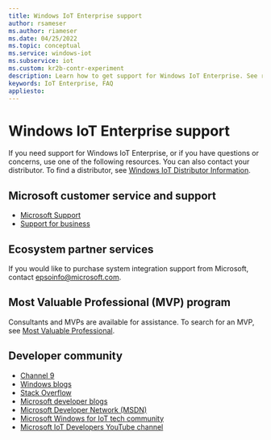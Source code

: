 ```yaml
---
title: Windows IoT Enterprise support
author: rsameser
ms.author: riameser
ms.date: 04/25/2022
ms.topic: conceptual
ms.service: windows-iot
ms.subservice: iot
ms.custom: kr2b-contr-experiment
description: Learn how to get support for Windows IoT Enterprise. See resources that offer assistance with questions and problems.
keywords: IoT Enterprise, FAQ
appliesto:
---
```


# Windows IoT Enterprise support

If you need support for Windows IoT Enterprise, or if you have questions or concerns, use one of the following resources. You can also contact your distributor. To find a distributor, see [Windows IoT Distributor Information](https://aka.ms/IoTDistributorList).

## Microsoft customer service and support

- [Microsoft Support](https://support.microsoft.com/contactus)
- [Support for business](https://support.microsoft.com/supportforbusiness/productselection)

## Ecosystem partner services

If you would like to purchase system integration support from Microsoft, contact [epsoinfo@microsoft.com](mailto:epsoinfo@microsoft.com).

## Most Valuable Professional (MVP) program

Consultants and MVPs are available for assistance. To search for an MVP, see [Most Valuable Professional](https://mvp.microsoft.com/).

## Developer community

- [Channel 9](https://channel9.msdn.com/)
- [Windows blogs](https://blogs.windows.com/windowsdeveloper/)
- [Stack Overflow](https://stackoverflow.com/questions/tagged/windows-10-iot-enterprise)
- [Microsoft developer blogs](https://devblogs.microsoft.com/)
- [Microsoft Developer Network (MSDN)](https://social.msdn.microsoft.com/Forums/en-US/home?forum=WindowsIoT)
- [Microsoft Windows for IoT tech community](https://techcommunity.microsoft.com/t5/windows-10-iot/bd-p/Windows10IoT)
- [Microsoft IoT Developers YouTube channel](https://www.youtube.com/channel/UCL7wy-iy_V76xxPnrIzGOZQ)
